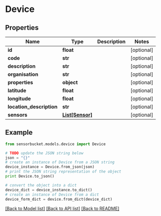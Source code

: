 # Device


## Properties
Name | Type | Description | Notes
------------ | ------------- | ------------- | -------------
**id** | **float** |  | [optional] 
**code** | **str** |  | [optional] 
**description** | **str** |  | [optional] 
**organisation** | **str** |  | [optional] 
**properties** | **object** |  | [optional] 
**latitude** | **float** |  | [optional] 
**longitude** | **float** |  | [optional] 
**location_description** | **str** |  | [optional] 
**sensors** | [**List[Sensor]**](Sensor.md) |  | [optional] 

## Example

```python
from sensorbucket.models.device import Device

# TODO update the JSON string below
json = "{}"
# create an instance of Device from a JSON string
device_instance = Device.from_json(json)
# print the JSON string representation of the object
print Device.to_json()

# convert the object into a dict
device_dict = device_instance.to_dict()
# create an instance of Device from a dict
device_form_dict = device.from_dict(device_dict)
```
[[Back to Model list]](../README.md#documentation-for-models) [[Back to API list]](../README.md#documentation-for-api-endpoints) [[Back to README]](../README.md)


